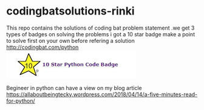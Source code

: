 # codingbatsolutions-rinki
This repo contains the solutions of coding bat problem statement .we get 3 types of badges on solving the problems i got a 10 star badge
make a point to solve first on your own before refering a solution http://codingbat.com/python
![badges](start.JPG)




Begineer in python can have a view on my blog article https://allaboutbeingtecky.wordpress.com/2018/04/14/a-five-minutes-read-for-python/
